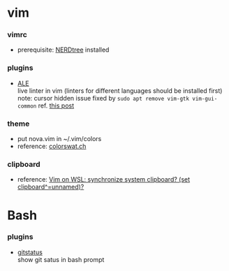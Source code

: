 # vim

### vimrc

- prerequisite: [NERDtree](https://github.com/preservim/nerdtree) installed

### plugins

- [ALE](https://github.com/dense-analysis/ale#installation)  
live linter in vim (linters for different languages should be installed first)  
  note: cursor hidden issue fixed by `sudo apt remove vim-gtk vim-gui-common` ref. [this post](https://github.com/dense-analysis/ale/issues/1536#issuecomment-398685748)

### theme

- put nova.vim in ~/.vim/colors
- reference: [colorswat.ch](https://colorswat.ch/vim)

### clipboard

- reference: [Vim on WSL: synchronize system clipboard? (set clipboard^=unnamed)?](https://vi.stackexchange.com/questions/12376/vim-on-wsl-synchronize-system-clipboard-set-clipboard-unnamed)

# Bash

### plugins
- [gitstatus](https://github.com/romkatv/gitstatus#using-from-bash)  
show git satus in bash prompt
